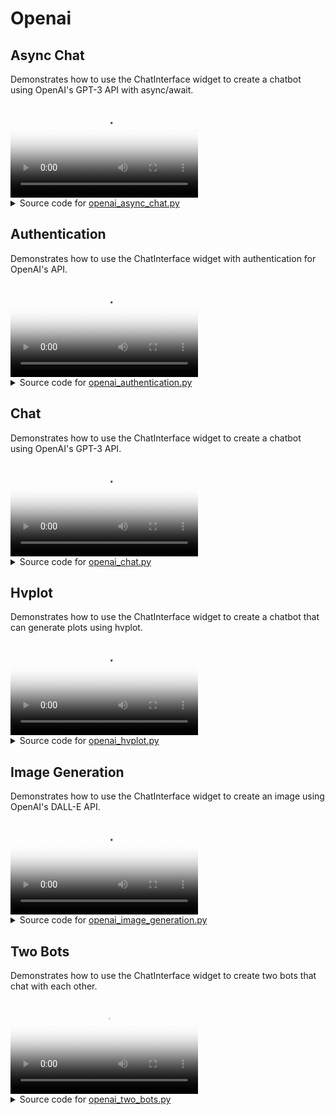 # Openai

## Async Chat

Demonstrates how to use the ChatInterface widget to create a chatbot using
OpenAI's GPT-3 API with async/await.

<video controls poster="..\assets\thumbnails\openai_async_chat.png" >
    <source src="..\assets\videos\openai_async_chat.mp4" type="video/mp4"
    style="max-height: 400px; max-width: 600px;">
    Your browser does not support the video tag.
</video>



<details>

<summary>Source code for <a href='..\examples\openai\openai_async_chat.py' target='_blank'>openai_async_chat.py</a></summary>

```python
"""
Demonstrates how to use the ChatInterface widget to create a chatbot using
OpenAI's GPT-3 API with async/await.
"""

import openai
import panel as pn

pn.extension(design="material")


async def callback(contents: str, user: str, instance: pn.widgets.ChatInterface):
    response = await openai.ChatCompletion.acreate(
        model="gpt-3.5-turbo",
        messages=[{"role": "user", "content": contents}],
        stream=True,
    )
    message = ""
    async for chunk in response:
        message += chunk["choices"][0]["delta"].get("content", "")
        yield message


chat_interface = pn.widgets.ChatInterface(callback=callback, callback_user="ChatGPT")
chat_interface.send(
    "Send a message to get a reply from ChatGPT!", user="System", respond=False
)
chat_interface.servable()
```
</details>


## Authentication

Demonstrates how to use the ChatInterface widget with authentication for
OpenAI's API.

<video controls poster="..\assets\thumbnails\openai_authentication.png" >
    <source src="..\assets\videos\openai_authentication.mp4" type="video/mp4"
    style="max-height: 400px; max-width: 600px;">
    Your browser does not support the video tag.
</video>



<details>

<summary>Source code for <a href='..\examples\openai\openai_authentication.py' target='_blank'>openai_authentication.py</a></summary>

```python
"""
Demonstrates how to use the ChatInterface widget with authentication for
OpenAI's API.
"""

import os

import openai
import panel as pn

SYSTEM_KWARGS = dict(
    user="System",
    respond=False,
)

pn.extension()


def add_key_to_env(key):
    if not key.startswith("sk-"):
        chat_interface.send("Please enter a valid OpenAI key!", **SYSTEM_KWARGS)
        return

    chat_interface.send(
        "Your OpenAI key has been set. Feel free to minimize the sidebar.",
        **SYSTEM_KWARGS,
    )
    chat_interface.disabled = False


key_input = pn.widgets.PasswordInput(placeholder="sk-...", name="OpenAI Key")
pn.bind(add_key_to_env, key=key_input, watch=True)


async def callback(
    contents: str,
    user: str,
    instance: pn.widgets.ChatInterface,
):
    if "OPENAI_API_KEY" not in os.environ:
        yield "Please first set your OpenAI key in the sidebar!"
        return

    response = await openai.ChatCompletion.acreate(
        model="gpt-3.5-turbo",
        messages=[{"role": "user", "content": contents}],
        stream=True,
        api_key=key_input.value,
    )
    message = ""
    async for chunk in response:
        message += chunk["choices"][0]["delta"].get("content", "")
        yield message


chat_interface = pn.widgets.ChatInterface(callback=callback, disabled=True)
chat_interface.send(
    "First enter your OpenAI key in the sidebar, then send a message!", **SYSTEM_KWARGS
)

pn.template.MaterialTemplate(
    title="OpenAI ChatInterface with authentication",
    sidebar=[key_input],
    main=[chat_interface],
).servable()
```
</details>


## Chat

Demonstrates how to use the ChatInterface widget to create a chatbot using
OpenAI's GPT-3 API.

<video controls poster="..\assets\thumbnails\openai_chat.png" >
    <source src="..\assets\videos\openai_chat.mp4" type="video/mp4"
    style="max-height: 400px; max-width: 600px;">
    Your browser does not support the video tag.
</video>



<details>

<summary>Source code for <a href='..\examples\openai\openai_chat.py' target='_blank'>openai_chat.py</a></summary>

```python
"""
Demonstrates how to use the ChatInterface widget to create a chatbot using
OpenAI's GPT-3 API.
"""

import openai
import panel as pn

pn.extension(design="material")


async def callback(contents: str, user: str, instance: pn.widgets.ChatInterface):
    response = openai.ChatCompletion.create(
        model="gpt-3.5-turbo",
        messages=[{"role": "user", "content": contents}],
        stream=True,
    )
    message = ""
    for chunk in response:
        message += chunk["choices"][0]["delta"].get("content", "")
        yield message


chat_interface = pn.widgets.ChatInterface(callback=callback, callback_user="ChatGPT")
chat_interface.send(
    "Send a message to get a reply from ChatGPT!", user="System", respond=False
)
chat_interface.servable()
```
</details>


## Hvplot

Demonstrates how to use the ChatInterface widget to create a chatbot
that can generate plots using hvplot.

<video controls poster="..\assets\thumbnails\openai_hvplot.png" >
    <source src="..\assets\videos\openai_hvplot.mp4" type="video/mp4"
    style="max-height: 400px; max-width: 600px;">
    Your browser does not support the video tag.
</video>



<details>

<summary>Source code for <a href='..\examples\openai\openai_hvplot.py' target='_blank'>openai_hvplot.py</a></summary>

```python
"""
Demonstrates how to use the ChatInterface widget to create a chatbot
that can generate plots using hvplot.
"""

import re
from typing import Union

import openai
import pandas as pd
import panel as pn
from panel.io.mime_render import exec_with_return

DATAFRAME_PROMPT = """
    Here are the columns in your DataFrame: {columns}.
    Create a plot with hvplot that highlights an interesting
    relationship between the columns with hvplot groupby kwarg.
"""

CODE_REGEX = re.compile(r"```\s?python(.*?)```", re.DOTALL)


def _clean(df: pd.DataFrame):
    df.columns = [column.strip() for column in df.columns]
    df = df.head(100)
    return df


async def respond_with_openai(contents: Union[pd.DataFrame, str]):
    # extract the DataFrame
    if isinstance(contents, pd.DataFrame):
        global df
        df = _clean(contents)
        columns = contents.columns
        message = DATAFRAME_PROMPT.format(columns=columns)
    else:
        message = contents

    response = await openai.ChatCompletion.acreate(
        model="gpt-3.5-turbo",
        messages=[{"role": "user", "content": message}],
        temperature=0,
        max_tokens=500,
        stream=True,
    )
    message = ""
    async for chunk in response:
        message += chunk["choices"][0]["delta"].get("content", "")
        yield {"user": "ChatGPT", "value": message}


async def respond_with_executor(code: str):
    code_block = f"```python\n{code}\n```"
    global df
    context = {"df": df}
    plot = exec_with_return(code=code, global_context=context)
    return {
        "user": "Executor",
        "value": pn.Tabs(
            ("Plot", plot),
            ("Code", code_block),
        ),
    }


async def callback(
    contents: Union[str, pd.DataFrame],
    name: str,
    instance: pn.widgets.ChatInterface,
):
    if not isinstance(contents, (str, pd.DataFrame)):
        return

    if name == "User":
        async for chunk in respond_with_openai(contents):
            yield chunk
        instance.respond()
    elif CODE_REGEX.search(contents):
        yield await respond_with_executor(CODE_REGEX.search(contents).group(1))


chat_interface = pn.widgets.ChatInterface(
    widgets=[pn.widgets.FileInput(name="Upload"), pn.widgets.TextInput(name="Message")],
    callback=callback,
)
# ruff: noqa: E501
chat_interface.send(
    """Send a message to ChatGPT or upload a small CSV file to get started!

<a href="data:text/csv;base64,ZGF0ZSxjYXRlZ29yeSxxdWFudGl0eSxwcmljZQoyMDIxLTAxLTAxLGVsZWN0cm9uaWNzLDIsNTAwICAKMjAyMS0wMS0wMixjbG90aGluZywxLDUwCjIwMjEtMDEtMDMsaG9tZSBnb29kcyw0LDIwMAoyMDIxLTAxLTA0LGVsZWN0cm9uaWNzLDEsMTAwMAoyMDIxLTAxLTA1LGdyb2NlcmllcywzLDc1CjIwMjEtMDEtMDYsY2xvdGhpbmcsMiwxMDAKMjAyMS0wMS0wNyxob21lIGdvb2RzLDMsMTUwCjIwMjEtMDEtMDgsZWxlY3Ryb25pY3MsNCwyMDAwCjIwMjEtMDEtMDksZ3JvY2VyaWVzLDIsNTAKMjAyMS0wMS0xMCxlbGVjdHJvbmljcywzLDE1MDA=" download="example.csv">example.csv</a>
""",
    user="System",
    respond=False,
)
chat_interface.servable()
```
</details>


## Image Generation

Demonstrates how to use the ChatInterface widget to create an image using
OpenAI's DALL-E API.

<video controls poster="..\assets\thumbnails\openai_image_generation.png" >
    <source src="..\assets\videos\openai_image_generation.mp4" type="video/mp4"
    style="max-height: 400px; max-width: 600px;">
    Your browser does not support the video tag.
</video>



<details>

<summary>Source code for <a href='..\examples\openai\openai_image_generation.py' target='_blank'>openai_image_generation.py</a></summary>

```python
"""
Demonstrates how to use the ChatInterface widget to create an image using
OpenAI's DALL-E API.
"""

import openai
import panel as pn

pn.extension(design="material")


def callback(contents: str, user: str, instance: pn.widgets.ChatInterface):
    response = openai.Image.create(prompt=contents, n=1, size="256x256")
    image_url = response["data"][0]["url"]
    return pn.pane.Image(image_url, width=256, height=256)


chat_interface = pn.widgets.ChatInterface(
    callback=callback, callback_user="DALL-E", placeholder_text="Generating..."
)
chat_interface.send(
    "Create an image by providing a prompt!", user="System", respond=False
)
chat_interface.servable()
```
</details>


## Two Bots

Demonstrates how to use the ChatInterface widget to create two bots that
chat with each other.

<video controls poster="..\assets\thumbnails\openai_two_bots.png" >
    <source src="..\assets\videos\openai_two_bots.mp4" type="video/mp4"
    style="max-height: 400px; max-width: 600px;">
    Your browser does not support the video tag.
</video>



<details>

<summary>Source code for <a href='..\examples\openai\openai_two_bots.py' target='_blank'>openai_two_bots.py</a></summary>

```python
"""
Demonstrates how to use the ChatInterface widget to create two bots that
chat with each other.
"""

import openai
import panel as pn

pn.extension(design="material")


async def callback(
    contents: str,
    user: str,
    instance: pn.widgets.ChatInterface,
):
    if user in ["User", "Happy Bot"]:
        callback_user = "Nerd Bot"
        callback_avatar = "🤓"
    elif user == "Nerd Bot":
        callback_user = "Happy Bot"
        callback_avatar = "😃"

    prompt = f"Think profoundly about {contents}, then ask a question."
    response = await openai.ChatCompletion.acreate(
        model="gpt-3.5-turbo",
        messages=[{"role": "user", "content": prompt}],
        stream=True,
        max_tokens=250,
        temperature=0.1,
    )
    message = ""
    async for chunk in response:
        message += chunk["choices"][0]["delta"].get("content", "")
        yield {"user": callback_user, "avatar": callback_avatar, "value": message}

    if len(instance.value) % 6 == 0:  # stop at every 6 messages
        instance.send(
            "That's it for now! Thanks for chatting!", user="System", respond=False
        )
        return
    instance.respond()


chat_interface = pn.widgets.ChatInterface(callback=callback)
chat_interface.send(
    "Enter a topic for the bots to discuss! Beware the token usage!",
    user="System",
    respond=False,
)
chat_interface.servable()
```
</details>